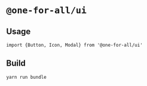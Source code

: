 # `@one-for-all/ui`

## Usage

```
import {Button, Icon, Modal} from '@one-for-all/ui'
```

## Build

```
yarn run bundle
```

